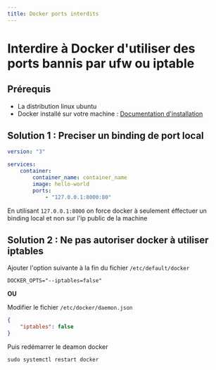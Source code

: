 ```yaml
---
title: Docker ports interdits
---
```


# Interdire à Docker d'utiliser des ports bannis par ufw ou iptable 

## Prérequis

-   La distribution linux ubuntu
-   Docker installé sur votre machine : [Documentation d'installation](docker-installation.md)

## Solution 1 : Preciser un binding de port local

```yaml title="docker-compose.yml"
version: "3"

services:
    container:
        container_name: container_name
        image: hello-world
        ports:
            - "127.0.0.1:8000:80"
```

En utilisant `127.0.0.1:8000` on force docker à seulement éffectuer un binding local et non sur l'ip public de la machine

## Solution 2 : Ne pas autoriser docker à utiliser iptables

Ajouter l'option suivante à la fin du fichier `/etc/default/docker`
```shell title="/etc/default/docker"
DOCKER_OPTS="--iptables=false"
```

**OU**

Modifier le fichier `/etc/docker/daemon.json`
```json
{
    "iptables": false
}
```

Puis redémarrer le deamon docker 
```shell
sudo systemctl restart docker
```